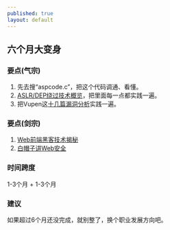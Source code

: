 ```yaml
---
published: true 
layout: default
---
```


## 六个月大变身

### 要点(气宗)

1. 先去搜“aspcode.c”，把这个代码调通、看懂。
2. [ASLR/DEP绕过技术概览](http://cybersword.net/attack/exploit/558.html)，把里面每一点都实践一遍。
3. 把Vupen这[十几篇漏洞分析](http://www.vupen.com/blog/)实践一遍。

### 要点(剑宗)

1. [Web前端黑客技术揭秘](http://book.douban.com/subject/20451827/)
2. [白帽子讲Web安全](http://book.douban.com/subject/10546925/)

### 时间跨度

1-3个月 + 1-3个月

### 建议

如果超过6个月还没完成，就别整了，换个职业发展方向吧。
